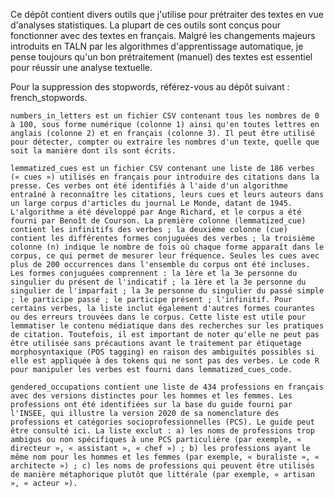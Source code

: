 Ce dépôt contient divers outils que j'utilise pour prétraiter des textes en vue d'analyses statistiques. La plupart de ces outils sont conçus pour fonctionner avec des textes en français. Malgré les changements majeurs introduits en TALN par les algorithmes d'apprentissage automatique, je pense toujours qu'un bon prétraitement (manuel) des textes est essentiel pour réussir une analyse textuelle.

Pour la suppression des stopwords, référez-vous au dépôt suivant : french_stopwords.

    numbers_in_letters est un fichier CSV contenant tous les nombres de 0 à 100, sous forme numérique (colonne 1) ainsi qu'en toutes lettres en anglais (colonne 2) et en français (colonne 3). Il peut être utilisé pour détecter, compter ou extraire les nombres d'un texte, quelle que soit la manière dont ils sont écrits.

    lemmatized_cues est un fichier CSV contenant une liste de 186 verbes (« cues ») utilisés en français pour introduire des citations dans la presse. Ces verbes ont été identifiés à l'aide d'un algorithme entraîné à reconnaître les citations, leurs cues et leurs auteurs dans un large corpus d'articles du journal Le Monde, datant de 1945. L'algorithme a été développé par Ange Richard, et le corpus a été fourni par Benoît de Courson. La première colonne (lemmatized_cue) contient les infinitifs des verbes ; la deuxième colonne (cue) contient les différentes formes conjuguées des verbes ; la troisième colonne (n) indique le nombre de fois où chaque forme apparaît dans le corpus, ce qui permet de mesurer leur fréquence. Seules les cues avec plus de 200 occurrences dans l'ensemble du corpus ont été incluses. Les formes conjuguées comprennent : la 1ère et la 3e personne du singulier du présent de l'indicatif ; la 1ère et la 3e personne du singulier de l'imparfait ; la 3e personne du singulier du passé simple ; le participe passé ; le participe présent ; l'infinitif. Pour certains verbes, la liste inclut également d'autres formes courantes ou des erreurs trouvées dans le corpus. Cette liste est utile pour lemmatiser le contenu médiatique dans des recherches sur les pratiques de citation. Toutefois, il est important de noter qu'elle ne peut pas être utilisée sans précautions avant le traitement par étiquetage morphosyntaxique (POS tagging) en raison des ambiguïtés possibles si elle est appliquée à des tokens qui ne sont pas des verbes. Le code R pour manipuler les verbes est fourni dans lemmatized_cues_code.

    gendered_occupations contient une liste de 434 professions en français avec des versions distinctes pour les hommes et les femmes. Les professions ont été identifiées sur la base du guide fourni par l'INSEE, qui illustre la version 2020 de sa nomenclature des professions et catégories socioprofessionnelles (PCS). Le guide peut être consulté ici. La liste exclut : a) les noms de professions trop ambigus ou non spécifiques à une PCS particulière (par exemple, « directeur », « assistant », « chef ») ; b) les professions ayant le même nom pour les hommes et les femmes (par exemple, « buraliste », « architecte ») ; c) les noms de professions qui peuvent être utilisés de manière métaphorique plutôt que littérale (par exemple, « artisan », « acteur »).
